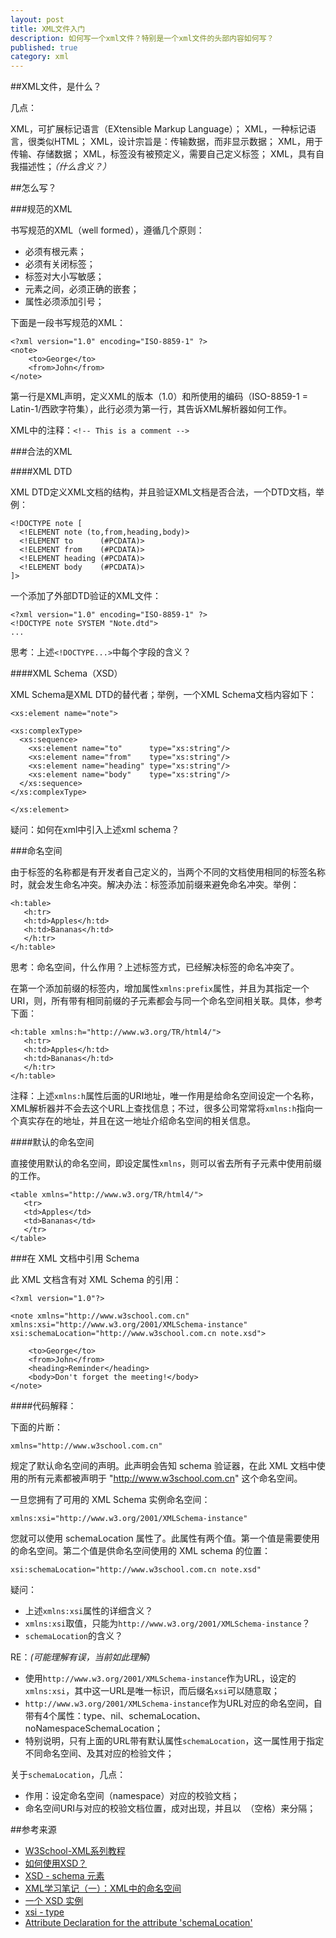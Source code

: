 ```yaml
---
layout: post
title: XML文件入门
description: 如何写一个xml文件？特别是一个xml文件的头部内容如何写？
published: true
category: xml
---
```



##XML文件，是什么？

几点：

XML，可扩展标记语言（EXtensible Markup Language）；
XML，一种标记语言，很类似HTML；
XML，设计宗旨是：传输数据，而非显示数据；
XML，用于传输、存储数据；
XML，标签没有被预定义，需要自己定义标签；
XML，具有自我描述性；*（什么含义？）*


##怎么写？


###规范的XML

书写规范的XML（well formed），遵循几个原则：

* 必须有根元素；
* 必须有关闭标签；
* 标签对大小写敏感；
* 元素之间，必须正确的嵌套；
* 属性必须添加引号；

下面是一段书写规范的XML：

	<?xml version="1.0" encoding="ISO-8859-1" ?>
	<note>
		<to>George</to>
		<from>John</from>
	</note>

第一行是XML声明，定义XML的版本（1.0）和所使用的编码（ISO-8859-1 = Latin-1/西欧字符集），此行必须为第一行，其告诉XML解析器如何工作。

XML中的注释：`<!-- This is a comment -->`
	
###合法的XML


####XML DTD

XML DTD定义XML文档的结构，并且验证XML文档是否合法，一个DTD文档，举例：

	<!DOCTYPE note [
	  <!ELEMENT note (to,from,heading,body)>
	  <!ELEMENT to      (#PCDATA)>
	  <!ELEMENT from    (#PCDATA)>
	  <!ELEMENT heading (#PCDATA)>
	  <!ELEMENT body    (#PCDATA)>
	]> 

一个添加了外部DTD验证的XML文件：

	<?xml version="1.0" encoding="ISO-8859-1" ?>
	<!DOCTYPE note SYSTEM "Note.dtd">
	...


思考：上述`<!DOCTYPE...>`中每个字段的含义？

####XML Schema（XSD）

XML Schema是XML DTD的替代者；举例，一个XML Schema文档内容如下：

	<xs:element name="note">

	<xs:complexType>
	  <xs:sequence>
		<xs:element name="to"      type="xs:string"/>
		<xs:element name="from"    type="xs:string"/>
		<xs:element name="heading" type="xs:string"/>
		<xs:element name="body"    type="xs:string"/>
	  </xs:sequence>
	</xs:complexType>

	</xs:element> 

疑问：如何在xml中引入上述xml schema？


###命名空间

由于标签的名称都是有开发者自己定义的，当两个不同的文档使用相同的标签名称时，就会发生命名冲突。解决办法：标签添加前缀来避免命名冲突。举例：

	<h:table>
	   <h:tr>
	   <h:td>Apples</h:td>
	   <h:td>Bananas</h:td>
	   </h:tr>
	</h:table>


思考：命名空间，什么作用？上述标签方式，已经解决标签的命名冲突了。

在第一个添加前缀的标签内，增加属性`xmlns:prefix`属性，并且为其指定一个URI，则，所有带有相同前缀的子元素都会与同一个命名空间相关联。具体，参考下面：

	<h:table xmlns:h="http://www.w3.org/TR/html4/">
	   <h:tr>
	   <h:td>Apples</h:td>
	   <h:td>Bananas</h:td>
	   </h:tr>
	</h:table>

注释：上述`xmlns:h`属性后面的URI地址，唯一作用是给命名空间设定一个名称，XML解析器并不会去这个URL上查找信息；不过，很多公司常常将`xmlns:h`指向一个真实存在的地址，并且在这一地址介绍命名空间的相关信息。

####默认的命名空间

直接使用默认的命名空间，即设定属性`xmlns`，则可以省去所有子元素中使用前缀的工作。

	<table xmlns="http://www.w3.org/TR/html4/">
	   <tr>
	   <td>Apples</td>
	   <td>Bananas</td>
	   </tr>
	</table>



###在 XML 文档中引用 Schema

此 XML 文档含有对 XML Schema 的引用：

	<?xml version="1.0"?>

	<note xmlns="http://www.w3school.com.cn"
	xmlns:xsi="http://www.w3.org/2001/XMLSchema-instance"
	xsi:schemaLocation="http://www.w3school.com.cn note.xsd">

		<to>George</to>
		<from>John</from>
		<heading>Reminder</heading>
		<body>Don't forget the meeting!</body>
	</note>
	
####代码解释：

下面的片断：

	xmlns="http://www.w3school.com.cn" 

规定了默认命名空间的声明。此声明会告知 schema 验证器，在此 XML 文档中使用的所有元素都被声明于 "http://www.w3school.com.cn" 这个命名空间。

一旦您拥有了可用的 XML Schema 实例命名空间：

	xmlns:xsi="http://www.w3.org/2001/XMLSchema-instance" 

您就可以使用 schemaLocation 属性了。此属性有两个值。第一个值是需要使用的命名空间。第二个值是供命名空间使用的 XML schema 的位置：

	xsi:schemaLocation="http://www.w3school.com.cn note.xsd"


疑问：

* 上述`xmlns:xsi`属性的详细含义？
* `xmlns:xsi`取值，只能为`http://www.w3.org/2001/XMLSchema-instance`？
* `schemaLocation`的含义？


RE：*(可能理解有误，当前如此理解)*

* 使用`http://www.w3.org/2001/XMLSchema-instance`作为URL，设定的`xmlns:xsi`，其中这一URL是唯一标识，而后缀名`xsi`可以随意取；
* `http://www.w3.org/2001/XMLSchema-instance`作为URL对应的命名空间，自带有4个属性：type、nil、schemaLocation、noNamespaceSchemaLocation；
* 特别说明，只有上面的URL带有默认属性`schemaLocation`，这一属性用于指定不同命名空间、及其对应的检验文件；




关于`schemaLocation`，几点：

* 作用：设定命名空间（namespace）对应的校验文档；
* 命名空间URI与对应的校验文档位置，成对出现，并且以` `（空格）来分隔；





##参考来源


* [W3School-XML系列教程][W3School-XML系列教程]
* [如何使用XSD？][如何使用XSD？]
* [XSD - schema 元素][XSD - schema 元素]
* [XML学习笔记（一）：XML中的命名空间][XML学习笔记（一）：XML中的命名空间]
* [一个 XSD 实例][一个 XSD 实例]
* [xsi - type][xsi - type]
* [Attribute Declaration for the attribute 'schemaLocation'][Attribute Declaration for the attribute 'schemaLocation']







[NingG]:    								http://ningg.github.com  "NingG"
[W3School-XML系列教程]:						http://www.w3school.com.cn/x.asp
[如何使用XSD？]:							http://www.w3school.com.cn/schema/schema_howto.asp
[XSD - schema 元素]:						http://www.w3school.com.cn/schema/schema_schema.asp
[XML学习笔记（一）：XML中的命名空间]:		http://www.cnblogs.com/martin-chen/archive/2011/02/24/xml-studynote-namespace.html
[一个 XSD 实例]:							http://www.w3school.com.cn/schema/schema_example.asp
[xsi - type]:								http://www.w3.org/TR/xmlschema-1/#xsi_type
[Attribute Declaration for the attribute 'schemaLocation']:			http://www.w3.org/TR/xmlschema-1/#xsi.schemaLocation




